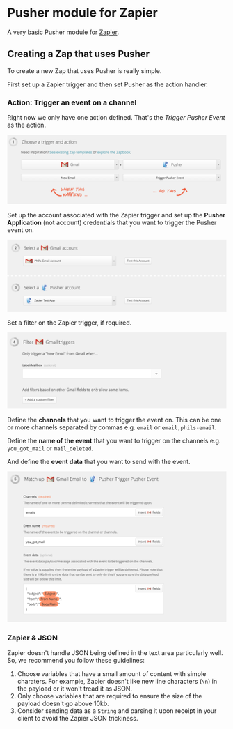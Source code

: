 # Pusher module for Zapier

A very basic Pusher module for [Zapier](https://zapier.com).

## Creating a Zap that uses Pusher

To create a new Zap that uses Pusher is really simple.

First set up a Zapier trigger and then set Pusher as the action handler.

### Action: Trigger an event on a channel

Right now we only have one action defined. That's the *Trigger Pusher Event* as the action.

![](img/1-choose-trigger.png)

Set up the account associated with the Zapier trigger and set up the **Pusher Application** (not account) credentials that you want to trigger the Pusher event on.

![](img/2-select-accounts.png)

Set a filter on the Zapier trigger, if required.

![](img/3-filter.png)

Define the **channels** that you want to trigger the event on. This can be one or more channels separated by commas e.g. `email` or `email,phils-email`.

Define the **name of the event** that you want to trigger on the channels e.g. `you_got_mail` or `mail_deleted`.

And define the **event data** that you want to send with the event.

![](img/4-define-pusher-info.png)

### Zapier & JSON

Zapier doesn't handle JSON being defined in the text area particularly well. So, we recommend you follow these guidelines:

1. Choose variables that have a small amount of content with simple charaters. For example, Zapier doesn't like new line characters (`\n`) in the payload or it won't tread it as JSON.
2. Only choose variables that are required to ensure the size of the payload doesn't go above 10kb.
3. Consider sending data as a `String` and parsing it upon receipt in your client to avoid the Zapier JSON trickiness.
